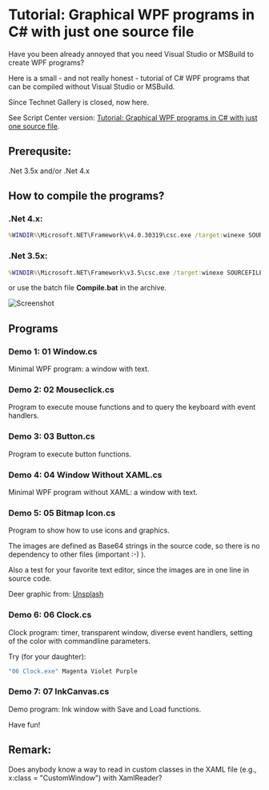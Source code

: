 # Tutorial: Graphical WPF programs in C# with just one source file
Have you been already annoyed that you need Visual Studio or MSBuild to create WPF programs?

Here is a small - and not really honest - tutorial of C# WPF programs that can be compiled without Visual Studio or MSBuild.

Since Technet Gallery is closed, now here.

See Script Center version: [Tutorial: Graphical WPF programs in C# with just one source file](https://gallery.technet.microsoft.com/Fun-Tutorial-Graphical-WPF-1f9047e4).

## Prerequsite:
.Net 3.5x and/or .Net 4.x

## How to compile the programs?

### .Net 4.x:
```bat
%WINDIR%\Microsoft.NET\Framework\v4.0.30319\csc.exe /target:winexe SOURCEFILE.cs /r:"%ProgramFiles%\Reference Assemblies\Microsoft\Framework\v3.0\presentationframework.dll" /r:"%ProgramFiles%\Reference Assemblies\Microsoft\Framework\v3.0\windowsbase.dll" /r:"%ProgramFiles%\Reference Assemblies\Microsoft\Framework\v3.0\presentationcore.dll"
```

### .Net 3.5x:
```bat
%WINDIR%\Microsoft.NET\Framework\v3.5\csc.exe /target:winexe SOURCEFILE.cs /r:"%ProgramFiles%\Reference Assemblies\Microsoft\Framework\v3.0\presentationframework.dll" /r:"%ProgramFiles%\Reference Assemblies\Microsoft\Framework\v3.0\windowsbase.dll" /r:"%ProgramFiles%\Reference Assemblies\Microsoft\Framework\v3.0\presentationcore.dll"
```

or use the batch file **Compile.bat** in the archive.

![Screenshot](Screenshot.jpg)

## Programs
### Demo 1: 01 Window.cs
Minimal WPF program: a window with text.

### Demo 2: 02 Mouseclick.cs
Program to execute mouse functions and to query the keyboard with event handlers.

### Demo 3: 03 Button.cs
Program to execute button functions.

### Demo 4: 04 Window Without XAML.cs
Minimal WPF program without XAML: a window with text.

### Demo 5: 05 Bitmap Icon.cs
Program to show how to use icons and graphics.

The images are defined as Base64 strings in the source code, so there is no dependency to other files (important :-) ).

Also a test for your favorite text editor, since the images are in one line in source code.

Deer graphic from: [Unsplash](https://unsplash.com/)

### Demo 6: 06 Clock.cs
Clock program: timer, transparent window, diverse event handlers, setting of the color with commandline parameters.

Try (for your daughter):

```bat
"06 Clock.exe" Magenta Violet Purple
```

### Demo 7: 07 InkCanvas.cs
Demo program: Ink window with Save and Load functions.

Have fun!

## Remark:
Does anybody know a way to read in custom classes in the XAML file (e.g., x:class = "CustomWindow") with XamlReader?
